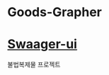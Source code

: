 # Goods-Grapher
# <a href="http://bike.vitasoft.co.kr:8082/swagger-ui/index.html#/">Swaager-ui</a>
불법복제물 프로젝트
